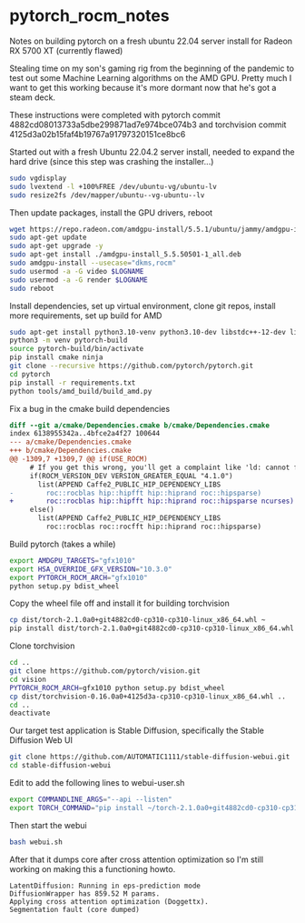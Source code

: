 # pytorch_rocm_notes
Notes on building pytorch on a fresh ubuntu 22.04 server install for Radeon RX 5700 XT (currently flawed)

Stealing time on my son's gaming rig from the beginning of the pandemic to test out some Machine Learning algorithms on the AMD GPU. Pretty much I want to get this working because it's more dormant now that he's got a steam deck.

These instructions were completed with pytorch commit 4882cd08013733a5dbe299871ad7e974bce074b3 and torchvision commit 4125d3a02b15faf4b19767a91797320151ce8bc6

Started out with a fresh Ubuntu 22.04.2 server install, needed to expand the hard drive (since this step was crashing the installer...)
```bash
sudo vgdisplay
sudo lvextend -l +100%FREE /dev/ubuntu-vg/ubuntu-lv
sudo resize2fs /dev/mapper/ubuntu--vg-ubuntu--lv
```

Then update packages, install the GPU drivers, reboot
```bash
wget https://repo.radeon.com/amdgpu-install/5.5.1/ubuntu/jammy/amdgpu-install_5.5.50501-1_all.deb
sudo apt-get update
sudo apt-get upgrade -y
sudo apt-get install ./amdgpu-install_5.5.50501-1_all.deb
sudo amdgpu-install --usecase="dkms,rocm"
sudo usermod -a -G video $LOGNAME
sudo usermod -a -G render $LOGNAME
sudo reboot
```

Install dependencies, set up virtual environment, clone git repos, install more requirements, set up build for AMD
```bash
sudo apt-get install python3.10-venv python3.10-dev libstdc++-12-dev libjpeg-dev libpng-dev
python3 -m venv pytorch-build
source pytorch-build/bin/activate
pip install cmake ninja
git clone --recursive https://github.com/pytorch/pytorch.git 
cd pytorch 
pip install -r requirements.txt
python tools/amd_build/build_amd.py
```
Fix a bug in the cmake build dependencies
```diff
diff --git a/cmake/Dependencies.cmake b/cmake/Dependencies.cmake
index 6138955342a..4bfce2a4f27 100644
--- a/cmake/Dependencies.cmake
+++ b/cmake/Dependencies.cmake
@@ -1309,7 +1309,7 @@ if(USE_ROCM)
     # If you get this wrong, you'll get a complaint like 'ld: cannot find -lrocblas-targets'
     if(ROCM_VERSION_DEV VERSION_GREATER_EQUAL "4.1.0")
       list(APPEND Caffe2_PUBLIC_HIP_DEPENDENCY_LIBS
-        roc::rocblas hip::hipfft hip::hiprand roc::hipsparse)
+        roc::rocblas hip::hipfft hip::hiprand roc::hipsparse ncurses)
     else()
       list(APPEND Caffe2_PUBLIC_HIP_DEPENDENCY_LIBS
         roc::rocblas roc::rocfft hip::hiprand roc::hipsparse)
```

Build pytorch (takes a while)
```bash
export AMDGPU_TARGETS="gfx1010"
export HSA_OVERRIDE_GFX_VERSION="10.3.0"
export PYTORCH_ROCM_ARCH="gfx1010" 
python setup.py bdist_wheel
```

Copy the wheel file off and install it for building torchvision
```bash
cp dist/torch-2.1.0a0+git4882cd0-cp310-cp310-linux_x86_64.whl ~
pip install dist/torch-2.1.0a0+git4882cd0-cp310-cp310-linux_x86_64.whl 
```
Clone torchvision
```bash
cd ..
git clone https://github.com/pytorch/vision.git
cd vision
PYTORCH_ROCM_ARCH=gfx1010 python setup.py bdist_wheel
cp dist/torchvision-0.16.0a0+4125d3a-cp310-cp310-linux_x86_64.whl ..
cd ..
deactivate
```

Our target test application is Stable Diffusion, specifically the Stable Diffusion Web UI
```bash
git clone https://github.com/AUTOMATIC1111/stable-diffusion-webui.git
cd stable-diffusion-webui
```

Edit to add the following lines to webui-user.sh
```bash
export COMMANDLINE_ARGS="--api --listen"
export TORCH_COMMAND="pip install ~/torch-2.1.0a0+git4882cd0-cp310-cp310-linux_x86_64.whl ~/torchvision-0.16.0a0+4125d3a-cp310-cp310-linux_x86_64.whl"
```

Then start the webui
```bash
bash webui.sh
```

After that it dumps core after cross attention optimization so I'm still working on making this a functioning howto.
```
LatentDiffusion: Running in eps-prediction mode
DiffusionWrapper has 859.52 M params.
Applying cross attention optimization (Doggettx).
Segmentation fault (core dumped)
```
